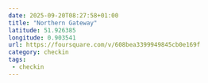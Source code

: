 ```yaml
---
date: 2025-09-20T08:27:58+01:00
title: "Northern Gateway"
latitude: 51.926385
longitude: 0.903541
url: https://foursquare.com/v/608bea3399949845cb0e169f
category: checkin
tags:
 - checkin
---
```

